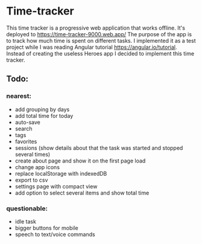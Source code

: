 # Time-tracker

This time tracker is a progressive web application that works offline. It's deployed to https://time-tracker-9000.web.app/
The purpose of the app is to track how much time is spent on different tasks.
I implemented it as a test project while I was reading Angular tutorial https://angular.io/tutorial. 
Instead of creating the useless Heroes app I decided to implement this time tracker.

## Todo:

### nearest:
- add grouping by days
- add total time for today
- auto-save
- search
- tags
- favorites
- sessions (show details about that the task was started and stopped several times)
- create about page and show it on the first page load
- change app icons
- replace localStorage with indexedDB
- export to csv
- settings page with compact view
- add option to select several items and show total time

### questionable:
- idle task
- bigger buttons for mobile
- speech to text/voice commands

